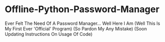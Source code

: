 # Offline-Python-Password-Manager
Ever Felt The Need Of A Password Manager... Well Here I Am 
(Well This Is My First Ever 'Official' Program)
(So Pardon My Any Mistake)
(Soon Updating Instructions On Usage Of Code)
